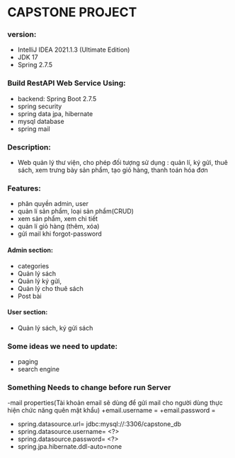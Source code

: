 # CAPSTONE PROJECT 
### version:
+ IntelliJ IDEA 2021.1.3 (Ultimate Edition)
+ JDK 17
+ Spring 2.7.5
### Build RestAPI Web Service Using:
+ backend: Spring Boot 2.7.5
+ spring security
+ spring data jpa, hibernate
+ mysql database
+ spring mail

### Description:
+ Web quản lý thư viện, cho phép đối tượng sử dụng : quản lí, ký gửi, thuê sách,
xem trưng bày sản phẩm, tạo giỏ hàng, thanh toán hóa đơn

### Features:
+ phân quyền admin, user
+ quản lí sản phẩm, loại sản phẩm(CRUD)
+ xem sản phẩm, xem chi tiết
+ quản lí giỏ hàng (thêm, xóa)
+ gửi mail khi forgot-password
#### Admin section:
+ categories
+ Quản lý sách
+ Quản lý ký gửi,
+ Quản lý cho thuê sách
+ Post bài 
#### User section:
+ Quản lý sách, ký gửi sách

### Some ideas we need to update:
+ paging
+ search engine

### Something Needs to change before run Server
-mail properties(Tài khoản email sẽ dùng để gửi mail cho người dùng thực hiện chức năng quên mật khẩu)
+email.username = <your email>
+email.password = <your password>

+ spring.datasource.url= jdbc:mysql://<your ip>:3306/capstone_db
+ spring.datasource.username= <?>
+ spring.datasource.password= <?>
+ spring.jpa.hibernate.ddl-auto=none
